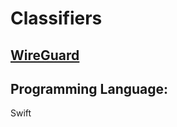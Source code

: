 # Classifiers
## [WireGuard](https://git.zx2c4.com/wireguard-apple/)

## Programming Language:
Swift